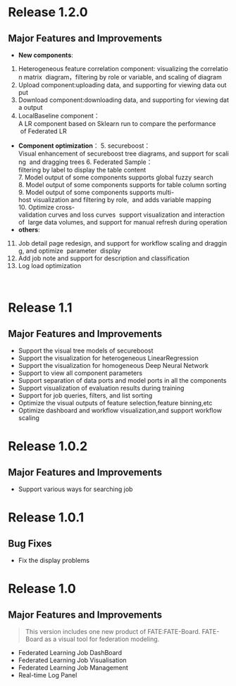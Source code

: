 # Release 1.2.0
## Major Features and Improvements

* **New components**:  
1. Heterogeneous feature correlation component: visualizing the correlation matrix  diagram，filtering by role or variable, and scaling of diagram  
2. Upload component:uploading data, and supporting for viewing data output
3. Download component:downloading data, and supporting for viewing data output 
4. LocalBaseline component：A LR component based on Sklearn run to compare the performance  of Federated LR 
* **Component optimization**：
5. secureboost：Visual enhancement of secureboost tree diagrams, and support for scaling  and dragging trees 
6. Federated Sample：filtering by label to display the table content 
7. Model output of some components supports global fuzzy search
8. Model output of some components supports for table column sorting 
9. Model output of some components supports multi-host visualization and filtering by role,  and adds variable mapping 
10. Optimize cross-validation curves and loss curves  support visualization and interaction  of  large data volumes, and support for manual refresh during operation 
* **others**:
11. Job detail page redesign, and support for workflow scaling and dragging, and optimize  parameter  display 
12. Add job note and support for description and classification 
13. Log load optimization 

  ​    

# Release 1.1
## Major Features and Improvements

* Support the visual tree models of secureboost
* Support the visualization for heterogeneous LinearRegression
* Support the visualization for homogeneous Deep Neural Network
* Support to view all component parameters
* Support separation of data ports and model ports in all the components
* Support visualization of evaluation results during training
* Support for job queries, filters, and list sorting
* Optimize the visual outputs of feature selection,feature binning,etc
* Optimize dashboard and workflow visualization,and support workflow scaling



# Release 1.0.2
## Major Features and Improvements
* Support  various ways for searching job

  


# Release 1.0.1
## Bug Fixes
* Fix the display problems 

  


# Release 1.0
## Major Features and Improvements
>This version includes one new product of FATE:FATE-Board. FATE-Board as a visual tool for federation modeling. 

* Federated Learning Job DashBoard
* Federated Learning Job Visualisation
* Federated Learning Job Management
* Real-time Log Panel
